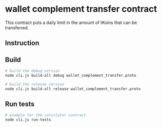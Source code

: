 # wallet complement transfer contract

This contract puts a daily limit in the amount of tKoins that can be transferred.

## Instruction


## Build
```sh
# build the debug version
node cli.js build-all debug wallet_complement_transfer.proto 

# build the release version
node cli.js build-all release wallet_complement_transfer.proto 
```

## Run tests
```sh
# example for the calculator contract
node cli.js run-tests
```
